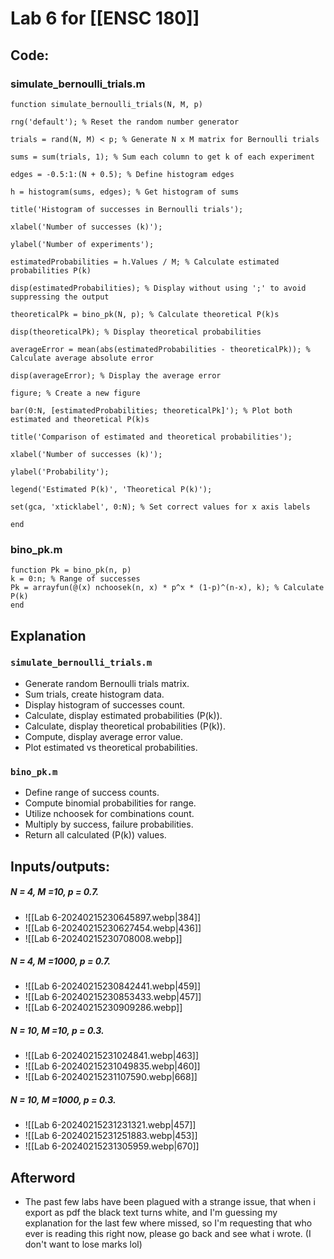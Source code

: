 # Lab 6 for [[ENSC 180]]

## Code:

### simulate_bernoulli_trials.m
```
function simulate_bernoulli_trials(N, M, p)

rng('default'); % Reset the random number generator

trials = rand(N, M) < p; % Generate N x M matrix for Bernoulli trials

sums = sum(trials, 1); % Sum each column to get k of each experiment

edges = -0.5:1:(N + 0.5); % Define histogram edges

h = histogram(sums, edges); % Get histogram of sums

title('Histogram of successes in Bernoulli trials');

xlabel('Number of successes (k)');

ylabel('Number of experiments');

estimatedProbabilities = h.Values / M; % Calculate estimated probabilities P(k)

disp(estimatedProbabilities); % Display without using ';' to avoid suppressing the output

theoreticalPk = bino_pk(N, p); % Calculate theoretical P(k)s

disp(theoreticalPk); % Display theoretical probabilities

averageError = mean(abs(estimatedProbabilities - theoreticalPk)); % Calculate average absolute error

disp(averageError); % Display the average error

figure; % Create a new figure

bar(0:N, [estimatedProbabilities; theoreticalPk]'); % Plot both estimated and theoretical P(k)s

title('Comparison of estimated and theoretical probabilities');

xlabel('Number of successes (k)');

ylabel('Probability');

legend('Estimated P(k)', 'Theoretical P(k)');

set(gca, 'xticklabel', 0:N); % Set correct values for x axis labels

end
```

### bino_pk.m
```
function Pk = bino_pk(n, p)
k = 0:n; % Range of successes
Pk = arrayfun(@(x) nchoosek(n, x) * p^x * (1-p)^(n-x), k); % Calculate P(k)
end
```

## Explanation
### `simulate_bernoulli_trials.m`

- Generate random Bernoulli trials matrix.
- Sum trials, create histogram data.
- Display histogram of successes count.
- Calculate, display estimated probabilities (P(k)).
- Calculate, display theoretical probabilities (P(k)).
- Compute, display average error value.
- Plot estimated vs theoretical probabilities.

### `bino_pk.m`

- Define range of success counts.
- Compute binomial probabilities for range.
- Utilize nchoosek for combinations count.
- Multiply by success, failure probabilities.
- Return all calculated (P(k)) values.

## Inputs/outputs:
##### N = 4, M =10, p = 0.7.
- ![[Lab 6-20240215230645897.webp|384]]
- ![[Lab 6-20240215230627454.webp|436]]
- ![[Lab 6-20240215230708008.webp]]
##### N = 4, M =1000, p = 0.7.
- ![[Lab 6-20240215230842441.webp|459]]
- ![[Lab 6-20240215230853433.webp|457]]
- ![[Lab 6-20240215230909286.webp]]
##### N = 10, M =10, p = 0.3.
- ![[Lab 6-20240215231024841.webp|463]]
- ![[Lab 6-20240215231049835.webp|460]]
- ![[Lab 6-20240215231107590.webp|668]]
##### N = 10, M =1000, p = 0.3.
- ![[Lab 6-20240215231231321.webp|457]]
- ![[Lab 6-20240215231251883.webp|453]]
- ![[Lab 6-20240215231305959.webp|670]]

## Afterword
- The past few labs have been plagued with a strange issue, that when i export as pdf the black text turns white, and I'm guessing my explanation for the last few where missed, so I'm requesting that who ever is reading this right now, please go back and see what i wrote. (I don't want to lose marks lol)